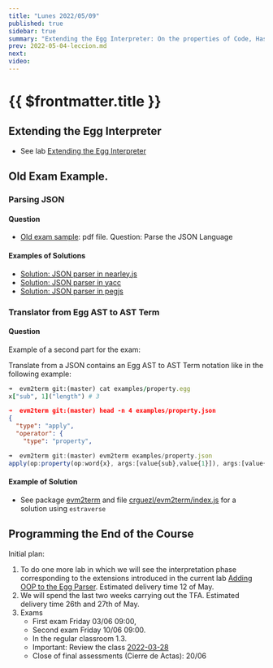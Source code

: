 ```yaml
---
title: "Lunes 2022/05/09"
published: true
sidebar: true
summary: "Extending the Egg Interpreter: On the properties of Code, Hashes, Objects, RegExps"
prev: 2022-05-04-leccion.md
next:
video: 
---
```


# {{ $frontmatter.title }}

## Extending the Egg Interpreter

* See lab [Extending the Egg Interpreter](/practicas/extended-egg-interpreter.html) 

## Old Exam Example.

### Parsing JSON 

#### Question 

* [Old exam sample](/assets/old-exam-sample.pdf): pdf file. Question: Parse the JSON Language 
  
#### Examples of Solutions

* [Solution: JSON parser in nearley.js](https://github.com/ULL-ESIT-PL/learning-nearley/blob/main/examples/json.ne)
* [Solution: JSON parser in yacc](https://gist.github.com/justjkk/436828/)
* [Solution: JSON parser in pegjs](https://github.com/pegjs/pegjs/blob/master/examples/json.pegjs)

### Translator from Egg AST to AST Term 

#### Question 

Example of a second part for the exam: 

Translate from a JSON contains an Egg AST to AST Term notation  like in the following example:

```ruby
➜  evm2term git:(master) cat examples/property.egg 
x["sub", 1]("length") # 3
``` 
```json
➜  evm2term git:(master) head -n 4 examples/property.json 
{
  "type": "apply",
  "operator": {
    "type": "property",
```
```js
➜  evm2term git:(master) evm2term examples/property.json 
apply(op:property(op:word{x}, args:[value{sub},value{1}]), args:[value{length}])
```

#### Example of Solution

* See package [evm2term](https://www.npmjs.com/package/evm2term) and file [crguezl/evm2term/index.js](https://github.com/crguezl/evm2term/blob/master/index.js) for a solution using `estraverse`

## Programming the End of the Course

Initial plan:

1. To do one more lab in which we will see the interpretation phase corresponding to the extensions introduced in the current lab [Adding OOP to the Egg Parser](/practicas/egg-oop-parser.html). Estimated delivery time 12 of May.
2. We will spend the last two weeks carrying out the TFA. Estimated delivery time 26th and 27th of May.
3. Exams
   * First exam Friday 03/06 09:00, 
   * Second exam Friday 10/06 09:00. 
   * In the regular classroom 1.3. 
   * Important: Review the class [2022-03-28](/clases/2022-03-28-leccion.html)
   * Close of final assessments (Cierre de Actas): 20/06

<!--
## Video

<youtube></youtube>
-->
